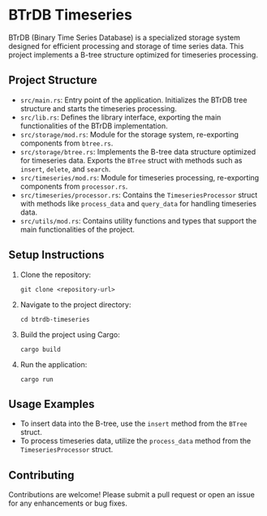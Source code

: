 # BTrDB Timeseries

BTrDB (Binary Time Series Database) is a specialized storage system designed for efficient processing and storage of time series data. This project implements a B-tree structure optimized for timeseries processing.

## Project Structure

- `src/main.rs`: Entry point of the application. Initializes the BTrDB tree structure and starts the timeseries processing.
- `src/lib.rs`: Defines the library interface, exporting the main functionalities of the BTrDB implementation.
- `src/storage/mod.rs`: Module for the storage system, re-exporting components from `btree.rs`.
- `src/storage/btree.rs`: Implements the B-tree data structure optimized for timeseries data. Exports the `BTree` struct with methods such as `insert`, `delete`, and `search`.
- `src/timeseries/mod.rs`: Module for timeseries processing, re-exporting components from `processor.rs`.
- `src/timeseries/processor.rs`: Contains the `TimeseriesProcessor` struct with methods like `process_data` and `query_data` for handling timeseries data.
- `src/utils/mod.rs`: Contains utility functions and types that support the main functionalities of the project.

## Setup Instructions

1. Clone the repository:
   ```
   git clone <repository-url>
   ```

2. Navigate to the project directory:
   ```
   cd btrdb-timeseries
   ```

3. Build the project using Cargo:
   ```
   cargo build
   ```

4. Run the application:
   ```
   cargo run
   ```

## Usage Examples

- To insert data into the B-tree, use the `insert` method from the `BTree` struct.
- To process timeseries data, utilize the `process_data` method from the `TimeseriesProcessor` struct.

## Contributing

Contributions are welcome! Please submit a pull request or open an issue for any enhancements or bug fixes.